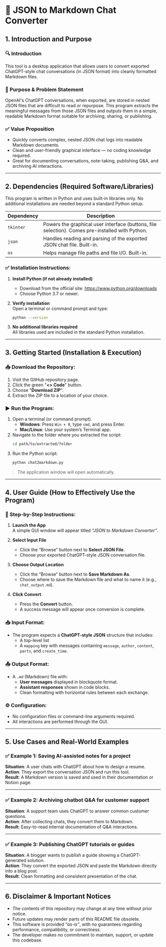 # 📄 JSON to Markdown Chat Converter

## 1. Introduction and Purpose

### 🔍 Introduction  
This tool is a desktop application that allows users to convert exported ChatGPT-style chat conversations (in JSON format) into cleanly formatted Markdown files.

### 🎯 Purpose & Problem Statement  
OpenAI's ChatGPT conversations, when exported, are stored in nested JSON files that are difficult to read or repurpose. This program extracts the meaningful messages from those JSON files and outputs them in a simple, readable Markdown format suitable for archiving, sharing, or publishing.

### ✅ Value Proposition  
- Quickly converts complex, nested JSON chat logs into readable Markdown documents.  
- Clean and user-friendly graphical interface — no coding knowledge required.  
- Great for documenting conversations, note-taking, publishing Q&A, and archiving AI interactions.

---

## 2. Dependencies (Required Software/Libraries)

This program is written in Python and uses built-in libraries only. No additional installations are needed beyond a standard Python setup.

| Dependency | Description |
|------------|-------------|
| `tkinter`  | Powers the graphical user interface (buttons, file selection). Comes pre-installed with Python. |
| `json`     | Handles reading and parsing of the exported JSON chat file. Built-in. |
| `os`       | Helps manage file paths and file I/O. Built-in. |

### ✅ Installation Instructions:
1. **Install Python (if not already installed)**  
   - Download from the official site: https://www.python.org/downloads  
   - Choose Python 3.7 or newer.

2. **Verify installation**  
   Open a terminal or command prompt and type:  
   ```bash
   python --version
   ```

3. **No additional libraries required**  
   All libraries used are included in the standard Python installation.

---

## 3. Getting Started (Installation & Execution)

### 📥 Download the Repository:
1. Visit the GitHub repository page.
2. Click the green "**<> Code**" button.
3. Choose "**Download ZIP**".
4. Extract the ZIP file to a location of your choice.

### ▶️ Run the Program:
1. Open a terminal (or command prompt).
   - **Windows**: Press `Win + R`, type `cmd`, and press Enter.
   - **Mac/Linux**: Use your system’s Terminal app.
2. Navigate to the folder where you extracted the script:  
   ```bash
   cd path/to/extracted/folder
   ```
3. Run the Python script:  
   ```bash
   python chat2markdown.py
   ```

> The application window will open automatically.

---

## 4. User Guide (How to Effectively Use the Program)

### 👣 Step-by-Step Instructions:

1. **Launch the App**  
   A simple GUI window will appear titled *“JSON to Markdown Converter”*.

2. **Select Input File**  
   - Click the “Browse” button next to **Select JSON File**.
   - Choose your exported ChatGPT-style JSON conversation file.

3. **Choose Output Location**  
   - Click the “Browse” button next to **Save Markdown As**.
   - Choose where to save the Markdown file and what to name it (e.g., `chat_output.md`).

4. **Click Convert**  
   - Press the **Convert** button.
   - A success message will appear once conversion is complete.

### 📥 Input Format:
- The program expects a **ChatGPT-style JSON** structure that includes:
  - A top-level list
  - A `mapping` key with messages containing `message`, `author`, `content`, `parts`, and `create_time`.

### 📤 Output Format:
- A `.md` (Markdown) file with:
  - **User messages** displayed in blockquote format.
  - **Assistant responses** shown in code blocks.
  - Clean formatting with horizontal rules between each exchange.

### ⚙️ Configuration:
- No configuration files or command-line arguments required.
- All interactions are performed through the GUI.

---

## 5. Use Cases and Real-World Examples

### ✅ Example 1: Saving AI-assisted notes for a project
**Situation**: A user chats with ChatGPT about how to design a resume.  
**Action**: They export the conversation JSON and run this tool.  
**Result**: A Markdown version is saved and used in their documentation or Notion page.

---

### ✅ Example 2: Archiving chatbot Q&A for customer support
**Situation**: A support team uses ChatGPT to answer common customer questions.  
**Action**: After collecting chats, they convert them to Markdown.  
**Result**: Easy-to-read internal documentation of Q&A interactions.

---

### ✅ Example 3: Publishing ChatGPT tutorials or guides
**Situation**: A blogger wants to publish a guide showing a ChatGPT-generated solution.  
**Action**: They convert the exported JSON and paste the Markdown directly into a blog post.  
**Result**: Clean formatting and consistent presentation of the chat.

---

## 6. Disclaimer & Important Notices

- The contents of this repository may change at any time without prior notice.  
- Future updates may render parts of this README file obsolete.  
- This software is provided *“as-is”*, with no guarantees regarding performance, compatibility, or correctness.  
- The developer makes no commitment to maintain, support, or update this codebase.
